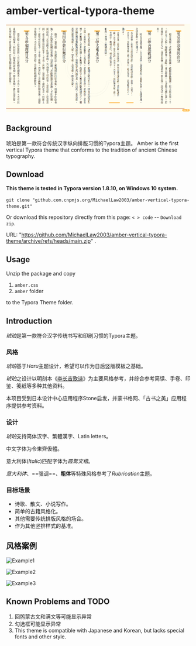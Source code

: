 # amber-vertical-typora-theme

![heading](Readme/heading.png)

## Background

琥珀是第一款符合传统汉字纵向排版习惯的Typora主题。 Amber is the first vertical Typora theme that conforms to the tradition of ancient Chinese typography.

## Download 
**This theme is tested in Typora version 1.8.10, on Windows 10 system.**

``` git clone "github.com.cnpmjs.org/MichaelLaw2003/amber-vertical-typora-theme.git" ```

Or download this repository directly from this page: `< > code` -- `Download zip`.

URL: "https://github.com/MichaelLaw2003/amber-vertical-typora-theme/archive/refs/heads/main.zip" .

## Usage
Unzip the package and copy 
1. `amber.css`
2. `amber` folder

to the Typora Theme folder.


## Introduction

*琥珀*是第一款符合汉字传统书写和印刷习惯的Typora主题。

### 风格

*琥珀*基于*Haru*主题设计，希望可以作为日后竖版模板之基础。

*琥珀*之设计以明刻本《[李长吉歌诗](https://old.shuge.org/ebook/li-changji-ge-shi/)》为主要风格参考，并综合参考简牍、手卷、印鉴、笺纸等多种其他资料。

本项目受到日本设计中心应用程序Stone启发，并蒙书格网、「古书之美」应用程序提供参考资料。

### 设计

*琥珀*支持简体汉字、繁體漢字、Latin letters。

中文字体为令東齊伋體。

意大利体(*Italic*)匹配字体为*霞鹜文楷*。

*意大利体*、==强调==、**粗体**等特殊风格参考了*Rubrication*主题。

### 目标场景

- 诗歌、散文、小说写作。
- 简单的古籍风格化。
- 其他需要传统排版风格的场合。
- 作为其他竖排样式的基准。

## 风格案例

![Example1](Readme/Example1.png)

![Example2](Readme/Example2.png)

![Example3](Readme/Example3.png)

## Known Problems and TODO
1. 回鹘蒙古文和满文等可能显示异常
2. 勾选框可能显示异常
3. This theme is compatible with Japanese and Korean, but lacks special fonts and other style.
